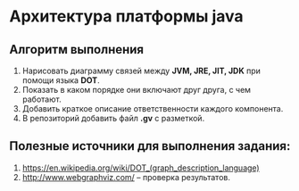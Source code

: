 # Архитектура платформы java 

## Алгоритм выполнения

1.	Нарисовать диаграмму связей между __JVM, JRE, JIT, JDK__ при помощи языка __DOT__.
2.	Показать в каком порядке они включают друг друга, с чем работают. 
3.	Добавить краткое описание ответственности каждого компонента.
4.	В репозиторий добавить файл __.gv__ с разметкой.


## Полезные источники для выполнения задания:
1.	https://en.wikipedia.org/wiki/DOT_(graph_description_language)
2.	http://www.webgraphviz.com/ – проверка результатов.


